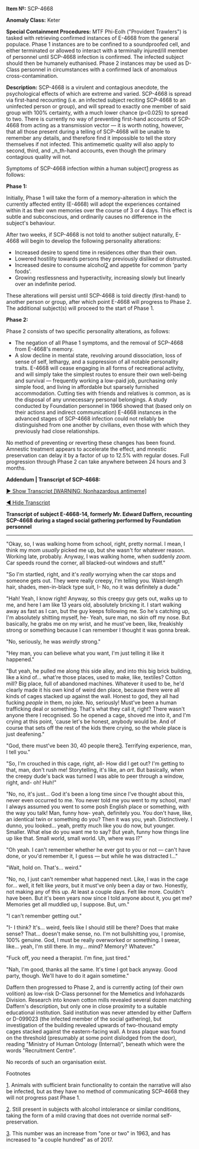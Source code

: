 **Item №:** SCP-4668

**Anomaly Class:** Keter

**Special Containment Procedures:** MTF Phi-Eolh ("Provident Trawlers") is tasked with retrieving confirmed instances of E-4668 from the general populace. Phase 1 instances are to be confined to a soundproofed cell, and either terminated or allowed to interact with a terminally injured/ill member of personnel until SCP-4668 infection is confirmed. The infected subject should then be humanely euthanised. Phase 2 instances may be used as D-Class personnel in circumstances with a confirmed lack of anomalous cross-contamination.

**Description:** SCP-4668 is a virulent and contagious anecdote, the psychological effects of which are extreme and varied. SCP-4668 is spread via first-hand recounting (i.e. an infected subject reciting SCP-4668 to an uninfected person or group), and will spread to exactly one member of said group with 100% certainty, with a much lower chance (p<0.025) to spread to two. There is currently no way of preventing first-hand accounts of SCP-4668 from acting as a transmission vector — it is worth noting, however, that all those present during a telling of SCP-4668 will be unable to remember any details, and therefore find it impossible to tell the story themselves if not infected. This antimemetic quality will also apply to second, third, and _n_th-hand accounts, even though the primary contagious quality will not.

Symptoms of SCP-4668 infection within a human subject[1](javascript:;) progress as follows:

**Phase 1:**

Initially, Phase 1 will take the form of a memory-alteration in which the currently affected entity (E-4668) will adopt the experiences contained within it as their own memories over the course of 3 or 4 days. This effect is subtle and subconscious, and ordinarily causes no difference in the subject's behaviour.

After two weeks, if SCP-4668 is not told to another subject naturally, E-4668 will begin to develop the following personality alterations:

*   Increased desire to spend time in residences other than their own.
*   Lowered hostility towards persons they previously disliked or distrusted.
*   Increased desire to consume alcohol[2](javascript:;) and appetite for common 'party foods'.
*   Growing restlessness and hyperactivity, increasing slowly but linearly over an indefinite period.

These alterations will persist until SCP-4668 is told directly (first-hand) to another person or group, after which point E-4668 will progress to Phase 2. The additional subject(s) will proceed to the start of Phase 1.

**Phase 2:**

Phase 2 consists of two specific personality alterations, as follows:

*   The negation of all Phase 1 symptoms, and the removal of SCP-4668 from E-4668's memory.
*   A slow decline in mental state, revolving around dissociation, loss of sense of self, lethargy, and a suppression of all notable personality traits. E-4668 will cease engaging in all forms of recreational activity, and will simply take the simplest routes to ensure their own well-being and survival — frequently working a low-paid job, purchasing only simple food, and living in affordable but sparsely furnished accommodation. Cutting ties with friends and relatives is common, as is the disposal of any unnecessary personal belongings. A study conducted by Foundation personnel in 1966 showed that (based only on their actions and indirect communication) E-4668 instances in the advanced stages of SCP-4668 infection could not reliably be distinguished from one another by civilians, even those with which they previously had close relationships.

No method of preventing or reverting these changes has been found. Amnestic treatment appears to accelerate the effect, and mnestic preservation can delay it by a factor of up to 12.5% with regular doses. Full progression through Phase 2 can take anywhere between 24 hours and 3 months.

**Addendum | Transcript of SCP-4668:**

[► Show Transcript \[WARNING: Nonhazardous antimeme\]](javascript:;)

[◄ Hide Transcript](javascript:;)

**Transcript of subject E-4668-14, formerly Mr. Edward Daffern, recounting SCP-4668 during a staged social gathering performed by Foundation personnel**

* * *

"Okay, so, I was walking home from school, right, pretty normal. I mean, I think my mom _usually_ picked me up, but she wasn't for whatever reason. Working late, probably. Anyway, I was walking home, when suddenly _zoom_. Car speeds round the corner, all blacked-out windows and stuff."

"So I'm startled, right, and it's _really_ worrying when the car stops and someone gets out. They were really creepy, I'm telling you. Waist-length hair, shades, men-in-black type suit, I- No, no it was definitely a dude."

"Hah! Yeah, I know right! Anyway, so this creepy guy gets out, walks up to me, and here I am like 13 years old, absolutely bricking it. I start walking away as fast as I can, but the guy keeps following me. So he's catching up, I'm absolutely shitting myself, he- Yeah, sure man, no skin off my nose. But basically, he grabs me on my wrist, and he must've been, like, freakishly strong or something because I can remember I thought it was gonna break.

"No, seriously, he was _weirdly_ strong."

"Hey man, you can believe what you want, I'm just telling it like it happened."

"But yeah, he pulled me along this side alley, and into this big brick building, like a kind of… what're those places, used to make, like, textiles? Cotton mill? Big place, full of abandoned machines. Whatever it used to be, he'd clearly made it his own kind of weird den place, because there were all kinds of cages stacked up against the wall. Honest to god, they all had fucking _people_ in them, no joke. No, seriously! Must've been a human trafficking deal or something. That's what they call it, right? There wasn't anyone there I recognised. So he opened a cage, shoved me into it, and I'm crying at this point, 'cause let's be honest, anybody would be. And of course that sets off the rest of the kids there crying, so the whole place is just deafening."

"God, there must've been 30, 40 people there[3](javascript:;). Terrifying experience, man, I tell you."

"So, I'm crouched in this cage, right, all- How did I get out? I'm getting to that, man, don't rush me! Storytelling, it's like, an _art_. But basically, when the creepy dude's back was turned I was able to peer through a window, right, and- oh! Huh!"

"No, no, it's just… God it's been a long time since I've thought about this, never even occurred to me. You never told me you went to my school, man! I always assumed you went to some posh English place or something, with the way you talk! Man, funny how- yeah, definitely you. You don't have, like, an identical twin or something do you? Then it was you, yeah. Distinctively. I dunno, you looked… yeah, pretty much like you do now, but younger. Smaller. What else do you want me to say? But yeah, funny how things line up like that. Small world, small world. Uh, where was I?"

"Oh yeah. I can't remember whether he ever got to you or not — can't have done, or you'd remember it, I guess — but while he was distracted I…"

"Wait, hold on. That's… weird."

"No, no, I just can't remember what happened next. Like, I was in the cage for… well, it felt like _years_, but it must've only been a day or two. Honestly, not making any of this up. At least a couple days. Felt like more. Couldn't have been. But it's been years now since I told anyone about it, you get me? Memories get all muddled up, I suppose. But, um."

"I can't remember getting out."

"I- I think? It's… weird, feels like I should still be there? Does that make sense? That… doesn't make sense, no. I'm not bullshitting you, I promise, 100% genuine. God, I must be really overworked or something. I swear, like… yeah, I'm still there. In my… mind? Memory? Whatever."

"Fuck off, _you_ need a therapist. I'm fine, just tired."

"Nah, I'm good, thanks all the same. It's time I got back anyway. Good party, though. We'll have to do it again sometime."

Daffern then progressed to Phase 2, and is currently acting (of their own volition) as low-risk D-Class personnel for the Memetics and Infohazards Division. Research into known cotton mills revealed several dozen matching Daffern's description, but only one in close proximity to a suitable educational institution. Said institution was never attended by either Daffern or D-099023 (the infected member of the social gathering), but investigation of the building revealed upwards of two-thousand empty cages stacked against the eastern-facing wall. A brass plaque was found on the threshold (presumably at some point dislodged from the door), reading "Ministry of Human Ontology (Internal)", beneath which were the words "Recruitment Centre".

No records of such an organisation exist.

Footnotes

[1](javascript:;). Animals with sufficient brain functionality to contain the narrative will also be infected, but as they have no method of communicating SCP-4668 they will not progress past Phase 1.

[2](javascript:;). Still present in subjects with alcohol intolerance or similar conditions, taking the form of a mild craving that does not override normal self-preservation.

[3](javascript:;). This number was an increase from "one or two" in 1963, and has increased to "a couple hundred" as of 2017.